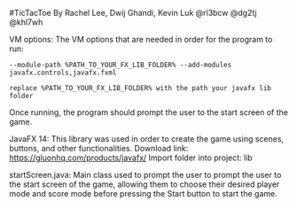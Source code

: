 #TicTacToe
By Rachel Lee, Dwij Ghandi, Kevin Luk
@rl3bcw
@dg2tj
@khl7wh

VM options: The VM options that are needed in order for the program to run:

	--module-path %PATH_TO_YOUR_FX_LIB_FOLDER% --add-modules javafx.controls,javafx.fxml

	replace %PATH_TO_YOUR_FX_LIB_FOLDER% with the path your javafx lib folder

Once running, the program should prompt the user to the start screen of the game.

JavaFX 14:
	This library was used in order to create the game using scenes, buttons, and other functionalities.
	Download link: https://gluonhq.com/products/javafx/
	Import folder into project:
		lib

startScreen.java:
Main class used to prompt the user to prompt the user to the start screen of the game, allowing them to choose their desired player mode and score mode before pressing the Start button to start the game.
